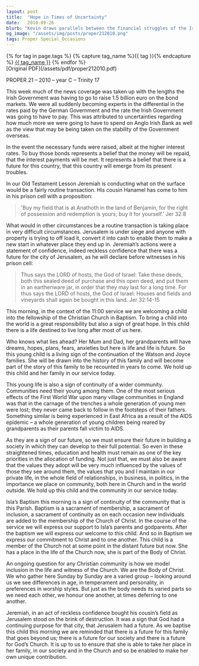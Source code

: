 ```yaml
---
layout: post
title:  "Hope in Times of Uncertainty"
date:   2010-09-26
blurb: "Kevin draws parallels between the financial struggles of the Irish Government and the biblical story of Jeremiah's land purchase during Jerusalem's siege. He emphasizes the importance of hope and confidence in the future, as exemplified by the baptism of a child in the congregation. The sermon underlines the need to invest in the future through education and health, and to instill values that will shape the next generation."
og_image: "/assets/img/posts/proper212010.png"
tags: Proper Special_Occasions
---    
```

<div class="tag-pills">
  {% for tag in page.tags %}
    {% capture tag_name %}{{ tag }}{% endcapture %}
    <a href="{{ site.baseurl }}/tag/{{ tag_name | slugify }}" class="tag-pill">{{ tag_name }}</a>
  {% endfor %}
</div>
[Original PDF](/assets/pdf/proper212010.pdf)

PROPER 21 – 2010 – year C – Trinity 17

This week much of the news coverage was taken up with the lengths the Irish Government was having to go to raise 1.5 billion euro on the bond markets. We were all suddenly becoming experts in the differential in the rates paid by the German Government and the rate the Irish Government was going to have to pay. This was attributed to uncertainties regarding how much more we were going to have to spend on Anglo Irish Bank as well as the view that may be being taken on the stability of the Government overseas.

In the event the necessary funds were raised, albeit at the higher interest rates. To buy those bonds represents a belief that the money will be repaid, that the interest payments will be met. It represents a belief that there is a future for this country, that this country will emerge from its present troubles.

In our Old Testament Lesson Jeremiah is conducting what on the surface would be a fairly routine transaction. His cousin Hanamel has come to him in his prison cell with a proposition:

> 'Buy my field that is at Anathoth in the land of Benjamin, for the right of possession and redemption is yours; buy it for yourself.' Jer 32:8

What would in other circumstances be a routine transaction is taking place in very difficult circumstances. Jerusalem is under siege and anyone with property is trying to off load it, convert it into cash to enable them to make a new start in whatever place they end up in. Jeremiah’s actions were a statement of confidence, indeed reckless confidence that there was a future for the city of Jerusalem, as he will declare before witnesses in his prison cell:

> Thus says the LORD of hosts, the God of Israel: Take these deeds, both this sealed deed of purchase and this open deed, and put them in an earthenware jar, in order that they may last for a long time. For thus says the LORD of hosts, the God of Israel: Houses and fields and vineyards shall again be bought in this land. Jer 32:14-15

This morning, in the context of the 11:00 service we are welcoming a child into the fellowship of the Christian Church in Baptism. To bring a child into the world is a great responsibility but also a sign of great hope. In this child there is a life destined to live long after most of us here.

Who knows what lies ahead? Her Mum and Dad, her grandparents will have dreams, hopes, plans, fears, anxieties but here is life and life is future. So this young child is a living sign of the continuation of the Watson and Joyce families. She will be drawn into the history of this family and will become part of the story of this family to be recounted in years to come. We hold up this child and her family in our service today.

This young life is also a sign of continuity of a wider community. Communities need their young among them. One of the most serious effects of the First World War upon many village communities in England was that in the carnage of the trenches a whole generation of young men were lost; they never came back to follow in the footsteps of their fathers. Something similar is being experienced in East Africa as a result of the AIDS epidemic – a whole generation of young children being reared by grandparents as their parents fall victim to AIDS.

As they are a sign of our future, so we must ensure their future in building a society in which they can develop to their full potential. So even in these straightened times, education and health must remain as one of the key priorities in the allocation of funding. Not just that, we must also be aware that the values they adopt will be very much influenced by the values of those they see around them, the values that you and I maintain in our private life, in the whole field of relationships, in business, in politics, in the importance we place on community, both here in Church and in the world outside. We hold up this child and the community in our service today.

Isla’s Baptism this morning is a sign of continuity of the community that is this Parish. Baptism is a sacrament of membership, a sacrament of inclusion, a sacrament of continuity as on each occasion new individuals are added to the membership of the Church of Christ. In the course of the service we will express our support to Isla’s parents and godparents. After the baptism we will express our welcome to this child. And so in Baptism we express our commitment to Christ and to one another. This child is a member of the Church not at some point in the distant future but now. She has a place in the life of the Church now, she is part of the Body of Christ.

An ongoing question for any Christian community is how we model inclusion in the life and witness of the Church. We are the Body of Christ. We who gather here Sunday by Sunday are a varied group – looking around us we see differences in age, in temperament and personality, in preferences in worship styles. But just as the body needs its varied parts so we need each other, we honour one another, at times deferring to one another.

Jeremiah, in an act of reckless confidence bought his cousin’s field as Jerusalem stood on the brink of destruction. It was a sign that God had a continuing purpose for that city, that Jerusalem had a future. As we baptise this child this morning we are reminded that there is a future for this family that goes beyond us; there is a future for our society and there is a future for God’s Church. It is up to us to ensure that she is able to take her place in her family, in our society and in the Church and so be enabled to make her own unique contribution.
